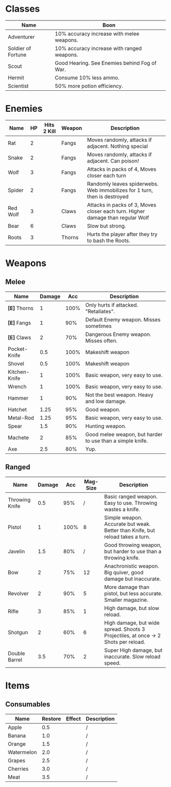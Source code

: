 # Classes
| Name                   | Boon                    |
|------------------------|-------------------------|
| Adventurer             | 10% accuracy increase with melee weapons.    |
| Soldier of Fortune     | 10% accuracy increase with ranged weapons.   |
| Scout                  | Good Hearing. See Enemies behind Fog of War. |
| Hermit                 | Consume 10% less ammo. |
| Scientist              | 50% more potion efficiency. |


# Enemies

| Name                   | HP | Hits 2 Kill | Weapon      | Description                         |
|------------------------|----|-------------|-------------|-------------------------------------|
| Rat                    |  2 |             | Fangs       | Moves randomly, attacks if adjacent. Nothing special |
| Snake                  |  2 |             | Fangs       | Moves randomly, attacks if adjacent. Can poison! |
| Wolf                   |  3 |             | Fangs       | Attacks in packs of 4, Moves closer each turn  |
| Spider                 |  2 |             | Fangs       | Randomly leaves spiderwebs. Web immobilizes for 1 turn, then is destroyed |
| Red Wolf               |  3 |             | Claws       | Attacks in packs of 3, Moves closer each turn. Higher damage than regular Wolf  |
| Bear                   |  6 |             | Claws       | Slow but strong. |
| Roots                  |  3 |             | Thorns      | Hurts the player after they try to bash the Roots. |

# Weapons

## Melee

| Name                        | Damage | Acc  | Description                         |
|-----------------------------|--------|------|-------------------------------------|
| **[E]** Thorns              |   1    | 100% | Only hurts if attacked. "Retaliates". |
| **[E]** Fangs               |   1    |  90% | Default Enemy weapon. Misses sometimes |
| **[E]** Claws               |   2    |  70% | Dangerous Enemy weapon. Misses often. |
| Pocket-Knife                |   0.5  | 100% | Makeshift weapon                                      |
| Shovel                      |   0.5  | 100% | Makeshift weapon         |
| Kitchen-Knife               |   1    | 100% | Basic weapon, very easy to use.        |
| Wrench                      |   1    | 100% | Basic weapon, very easy to use.        |
| Hammer                      |   1    |  90% | Not the best weapon. Heavy and low damage.                                   |
| Hatchet                     |   1.25 |  95% | Good weapon.                                      |
| Metal-Rod                   |   1.25 |  95% | Basic weapon, very easy to use.        |
| Spear                       |   1.5  |  90% | Hunting weapon. |
| Machete                     |   2    |  85% | Good melee weapon, but harder to use than a simple knife. |
| Axe                         |   2.5  |  80% | Yup.                                 |

## Ranged

| Name                   | Damage | Acc  | Mag-Size | Description                         |
|------------------------|--------|------|----------|-------------------------------------|
| Throwing Knife         |   0.5  |  95% |    /     | Basic ranged weapon. Easy to use. Throwing wastes a knife. |
| Pistol                 |   1    | 100% |    8     | Simple weapon. Accurate but weak. Better than Knife, but reload takes a turn.   |
| Javelin                |   1.5  |  80% |    /     | Good throwing weapon, but harder to use than a throwing knife. |
| Bow                    |   2    |  75% |   12     | Anachronistic weapon. Big quiver, good damage but inaccurate. |
| Revolver               |   2    |  90% |    5     | More damage than pistol, but less accurate. Smaller magazine. |
| Rifle                  |   3    |  85% |    1     | High damage, but slow reload. |
| Shotgun                |   2    |  60% |    6     | High damage, but wide spread. Shoots 3 Projectiles, at once -> 2 Shots per reload. |
| Double Barrel          |   3.5  |  70% |    2     | Super High damage, but inaccurate. Slow reload speed. |

# Items

## Consumables
| Name                   | Restore | Effect     | Description                         |
|------------------------|---------|------------|-----------------------------------------------|
| Apple                  |   0.5   |            |    /                     |
| Banana                 |   1.0   |            |    /                     |
| Orange                 |   1.5   |            |    /                     |
| Watermelon             |   2.0   |            |    /                     |
| Grapes                 |   2.5   |            |    /                     |
| Cherries               |   3.0   |            |    /                     |
| Meat                   |   3.5   |            |    /                     |